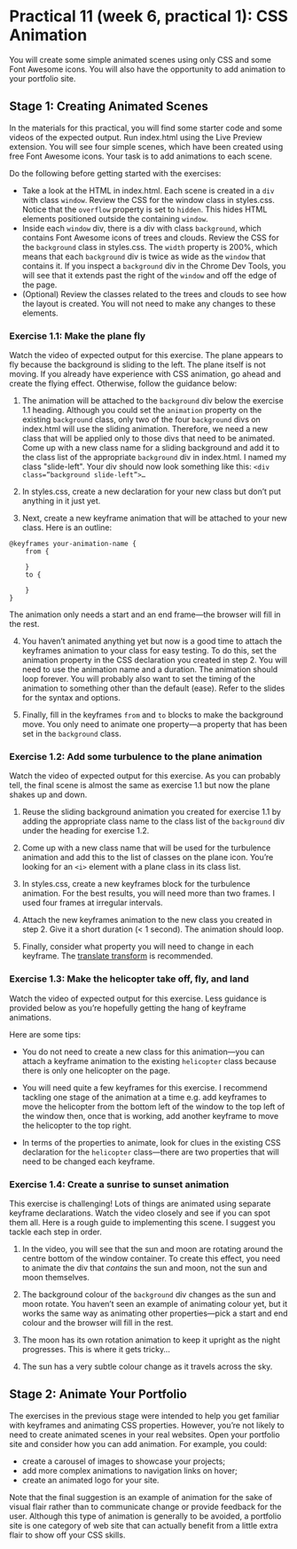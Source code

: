 # Practical 11 (week 6, practical 1): CSS Animation
You will create some simple animated scenes using only CSS and some Font Awesome icons. You will also have the opportunity to add animation to your portfolio site.

## Stage 1: Creating Animated Scenes
In the materials for this practical, you will find some starter code and some videos of the expected output. Run index.html using the Live Preview extension. You will see four simple scenes, which have been created using free Font Awesome icons. Your task is to add animations to each scene.


Do the following before getting started with the exercises:
- Take a look at the HTML in index.html. Each scene is created in a `div` with class `window`. Review the CSS for the window class in styles.css. Notice that the `overflow` property is set to `hidden`. This hides HTML elements positioned outside the containing `window`.
- Inside each `window` div, there is a div with class `background`, which contains Font Awesome icons of trees and clouds. Review the CSS for the `background` class in styles.css. The `width` property is 200%, which means that each `background` div is twice as wide as the `window` that contains it. If you inspect a `background` div in the Chrome Dev Tools, you will see that it extends past the right of the `window` and off the edge of the page.
- (Optional) Review the classes related to the trees and clouds to see how the layout is created. You will not need to make any changes to these elements.


### Exercise 1.1: Make the plane fly
Watch the video of expected output for this exercise. The plane appears to fly because the background is sliding to the left. The plane itself is not moving. If you already have experience with CSS animation, go ahead and create the flying effect. Otherwise, follow the guidance below:
1.	The animation will be attached to the `background` div below the exercise 1.1 heading. Although you could set the `animation` property on the existing `background` class, only two of the four `background` divs on index.html will use the sliding animation. Therefore, we need a new class that will be applied only to those divs that need to be animated. Come up with a new class name for a sliding background and add it to the class list of the appropriate `background` div in index.html. I named my class "slide-left". Your div should now look something like this:
`<div class=”background slide-left”>…`

2.	In styles.css, create a new declaration for your new class but don’t put anything in it just yet.
3.	Next, create a new keyframe animation that will be attached to your new class. Here is an outline:

```
@keyframes your-animation-name {
    from {
            
    }
    to {
      
    }
}
```

The animation only needs a start and an end frame—the browser will fill in the rest.

4.	You haven’t animated anything yet but now is a good time to attach the keyframes animation to your class for easy testing. To do this, set the animation property in the CSS declaration you created in step 2. You will need to use the animation name and a duration. The animation should loop forever. You will probably also want to set the timing of the animation to something other than the default (ease). Refer to the slides for the syntax and options.

5.	Finally, fill in the keyframes `from` and `to` blocks to make the background move. You only need to animate one property—a property that has been set in the `background` class.

### Exercise 1.2: Add some turbulence to the plane animation
Watch the video of expected output for this exercise. As you can probably tell, the final scene is almost the same as exercise 1.1 but now the plane shakes up and down.

1.	Reuse the sliding background animation you created for exercise 1.1 by adding the appropriate class name to the class list of the `background` div under the heading for exercise 1.2.

2.	Come up with a new class name that will be used for the turbulence animation and add this to the list of classes on the plane icon. You’re looking for an `<i>` element with a plane class in its class list.

3.	In styles.css, create a new keyframes block for the turbulence animation. For the best results, you will need more than two frames. I used four frames at irregular intervals.

4.	Attach the new keyframes animation to the new class you created in step 2. Give it a short duration (< 1 second). The animation should loop.

5.	Finally, consider what property you will need to change in each keyframe. The [translate transform](https://developer.mozilla.org/en-US/docs/Web/CSS/transform-function/translate) is recommended.

### Exercise 1.3: Make the helicopter take off, fly, and land

Watch the video of expected output for this exercise. Less guidance is provided below as you’re hopefully getting the hang of keyframe animations. 

Here are some tips:

- You do not need to create a new class for this animation—you can attach a keyframe animation to the existing `helicopter` class because there is only one helicopter on the page.

- You will need quite a few keyframes for this exercise. I recommend tackling one stage of the animation at a time e.g. add keyframes to move the helicopter from the bottom left of the window to the top left of the window then, once that is working, add another keyframe to move the helicopter to the top right.

- In terms of the properties to animate, look for clues in the existing CSS declaration for the `helicopter` class—there are two properties that will need to be changed each keyframe.

### Exercise 1.4: Create a sunrise to sunset animation

This exercise is challenging! Lots of things are animated using separate keyframe declarations. Watch the video closely and see if you can spot them all. Here is a rough guide to implementing this scene. I suggest you tackle each step in order.

1.	In the video, you will see that the sun and moon are rotating around the centre bottom of the window container. To create this effect, you need to animate the div that *contains* the sun and moon, not the sun and moon themselves.

2.	The background colour of the `background` div changes as the sun and moon rotate. You haven’t seen an example of animating colour yet, but it works the same way as animating other properties—pick a start and end colour and the browser will fill in the rest.

3.	The moon has its own rotation animation to keep it upright as the night progresses. This is where it gets tricky…

4.	The sun has a very subtle colour change as it travels across the sky.

## Stage 2: Animate Your Portfolio

The exercises in the previous stage were intended to help you get familiar with keyframes and animating CSS properties. However, you’re not likely to need to create animated scenes in your real websites. Open your portfolio site and consider how you can add animation. For example, you could:
- create a carousel of images to showcase your projects;
- add more complex animations to navigation links on hover;
- create an animated logo for your site.

Note that the final suggestion is an example of animation for the sake of visual flair rather than to communicate change or provide feedback for the user. Although this type of animation is generally to be avoided, a portfolio site is one category of web site that can actually benefit from a little extra flair to show off your CSS skills.

